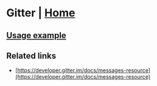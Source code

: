 # Gitter | [Home](./../../)

## [Usage example](./../../tests/Gitter/ClientTest.php)

## Related links

* [https://developer.gitter.im/docs/messages-resource](https://developer.gitter.im/docs/messages-resource)
